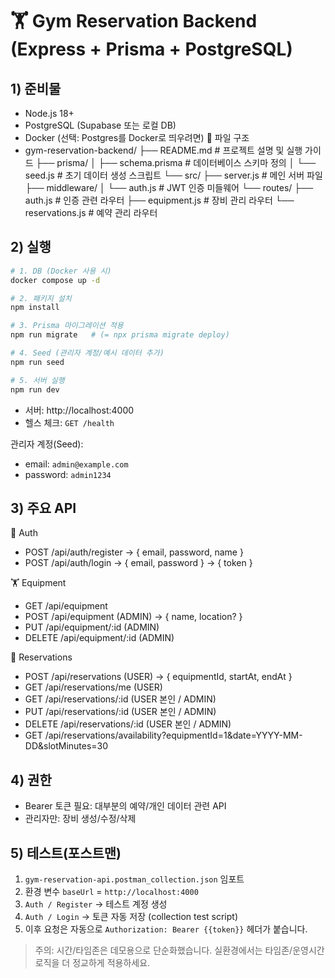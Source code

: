 # 🏋️ Gym Reservation Backend (Express + Prisma + PostgreSQL)

## 1) 준비물
- Node.js 18+
- PostgreSQL (Supabase 또는 로컬 DB)
- Docker (선택: Postgres를 Docker로 띄우려면)
📁 파일 구조
- gym-reservation-backend/
├── README.md                          # 프로젝트 설명 및 실행 가이드
├── prisma/
│   ├── schema.prisma                  # 데이터베이스 스키마 정의
│   └── seed.js                        # 초기 데이터 생성 스크립트
└── src/
    ├── server.js                      # 메인 서버 파일
    ├── middleware/
    │   └── auth.js                    # JWT 인증 미들웨어
    └── routes/
        ├── auth.js                    # 인증 관련 라우터
        ├── equipment.js               # 장비 관리 라우터
        └── reservations.js            # 예약 관리 라우터

## 2) 실행
```bash
# 1. DB (Docker 사용 시)
docker compose up -d

# 2. 패키지 설치
npm install

# 3. Prisma 마이그레이션 적용
npm run migrate   # (= npx prisma migrate deploy)

# 4. Seed (관리자 계정/예시 데이터 추가)
npm run seed

# 5. 서버 실행
npm run dev

```

- 서버: http://localhost:4000
- 헬스 체크: `GET /health`

관리자 계정(Seed):
- email: `admin@example.com`
- password: `admin1234`

## 3) 주요 API
🔑 Auth

- POST /api/auth/register → { email, password, name }
- POST /api/auth/login → { email, password } → { token }

🏋️ Equipment

- GET /api/equipment
- POST /api/equipment (ADMIN) → { name, location? }
- PUT /api/equipment/:id (ADMIN)
- DELETE /api/equipment/:id (ADMIN)

📅 Reservations
- POST /api/reservations (USER) → { equipmentId, startAt, endAt }
- GET /api/reservations/me (USER)
- GET /api/reservations/:id (USER 본인 / ADMIN)
- PUT /api/reservations/:id (USER 본인 / ADMIN)
- DELETE /api/reservations/:id (USER 본인 / ADMIN)
- GET /api/reservations/availability?equipmentId=1&date=YYYY-MM-DD&slotMinutes=30

## 4) 권한
- Bearer 토큰 필요: 대부분의 예약/개인 데이터 관련 API
- 관리자만: 장비 생성/수정/삭제

## 5) 테스트(포스트맨)
1. `gym-reservation-api.postman_collection.json` 임포트
2. 환경 변수 `baseUrl` = `http://localhost:4000`
3. `Auth / Register` → 테스트 계정 생성
4. `Auth / Login` → 토큰 자동 저장 (collection test script)
5. 이후 요청은 자동으로 `Authorization: Bearer {{token}}` 헤더가 붙습니다.

> 주의: 시간/타임존은 데모용으로 단순화했습니다. 실환경에서는 타임존/운영시간 로직을 더 정교하게 적용하세요.
